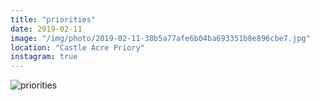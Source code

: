 ```yaml
---
title: "priorities"
date: 2019-02-11
image: "/img/photo/2019-02-11-38b5a77afe6b04ba693351b8e896cbe7.jpg"
location: "Castle Acre Priory"
instagram: true
---
```


![priorities](/img/photo/2019-02-11-38b5a77afe6b04ba693351b8e896cbe7.jpg)
